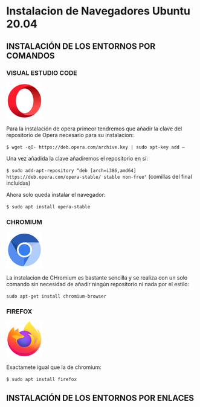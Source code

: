# Instalacion de Navegadores Ubuntu 20.04
## INSTALACIÓN DE LOS ENTORNOS POR COMANDOS
### VISUAL ESTUDIO CODE

![opera](opera.png)

Para la instalación de opera primeor tendremos que añadir la clave del repositorio de Opera necesario para su instalacion:  

`$ wget -qO- https://deb.opera.com/archive.key | sudo apt-key add –
`

Una vez añadida la clave añadiremos el repositorio en sí:

`$ sudo add-apt-repository “deb [arch=i386,amd64] https://deb.opera.com/opera-stable/ stable non-free"`  (comillas del final incluidas)

Ahora solo queda instalar el navegador:

`$ sudo apt install opera-stable`

### CHROMIUM

![chrome](chromium.png)

La instalacion de CHromium es bastante sencilla y se realiza con un solo comando sin necesidad de añadir ningún repositorio ni nada por el estilo:

`sudo apt-get install chromium-browser`

### FIREFOX

![chrome](ffox.png)

Exactamete igual que la de chromium:

`$ sudo apt install firefox`

## INSTALACIÓN DE LOS ENTORNOS POR ENLACES

